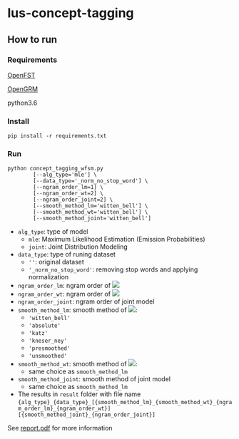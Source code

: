 # lus-concept-tagging

## How to run
### Requirements
[OpenFST](http://www.openfst.org/twiki/bin/view/FST/WebHome)

[OpenGRM](http://www.opengrm.org/twiki/bin/view/GRM/NGramLibrary)

python3.6
### Install 
    pip install -r requirements.txt

### Run

    python concept_tagging_wfsm.py 
            [--alg_type='mle'] \
            [--data_type='_norm_no_stop_word'] \
            [--ngram_order_lm=1] \
            [--ngram_order_wt=2] \
            [--ngram_order_joint=2] \
            [--smooth_method_lm='witten_bell'] \
            [--smooth_method_wt='witten_bell'] \
            [--smooth_method_joint='witten_bell']
- `alg_type`: type of model
    + `mle`: Maximum Likelihood Estimation (Emission Probabilities)
    + `joint`: Joint Distribution Modeling
- `data_type`: type of runing dataset
    + `''`: original dataset
    + `'_norm_no_stop_word'`: removing stop words and applying normalization
- `ngram_order_lm`: ngram order of ![](https://latex.codecogs.com/png.image?\dpi{80}&space;\inline&space;\lambda_{LM_1})
- `ngram_order_wt`: ngram order of ![](https://latex.codecogs.com/png.image?\dpi{80}&space;\inline&space;\lambda_{W2T_{MLE}})
- `ngram_order_joint`: ngram order of joint model
- `smooth_method_lm`: smooth method of ![](https://latex.codecogs.com/png.image?\dpi{80}&space;\inline&space;\lambda_{LM_1}):
    + `'witten_bell'`
    + `'absolute'`
    + `'katz'`
    + `'kneser_ney'`
    + `'presmoothed'`
    + `'unsmoothed'`
- `smooth_method_wt`: smooth method of ![](https://latex.codecogs.com/png.image?\dpi{80}&space;\inline&space;\lambda_{W2T_{MLE}}):
    + same choice as `smooth_method_lm`
- `smooth_method_joint`: smooth method of joint model 
    + same choice as `smooth_method_lm`
- The results in `result` folder with file name `{alg_type}_{data_type}_[{smooth_method_lm}_{smooth_method_wt}_{ngram_order_lm}_{ngram_order_wt}][{smooth_method_joint}_{ngram_order_joint}]`

See [report.pdf](report.pdf) for more information

